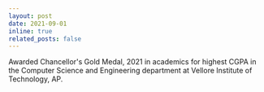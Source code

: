 ```yaml
---
layout: post
date: 2021-09-01
inline: true
related_posts: false
---
```


Awarded Chancellor's Gold Medal, 2021 in academics for highest CGPA in the Computer Science and Engineering department at Vellore Institute of Technology, AP.
